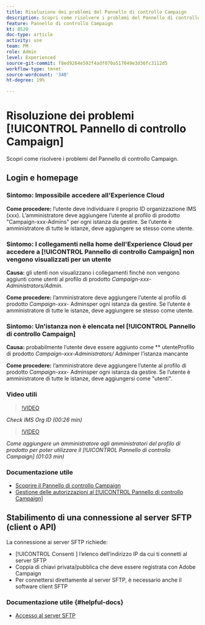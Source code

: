 ```yaml
---
title: Risoluzione dei problemi del Pannello di controllo Campaign
description: Scopri come risolvere i problemi del Pannello di controllo Campaign
feature: Pannello di controllo Campaign
kt: 8520
doc-type: article
activity: use
team: PM
role: Admin
level: Experienced
source-git-commit: f8ed9264e592f4adf070a517049e3d36fc3112d5
workflow-type: tm+mt
source-wordcount: '340'
ht-degree: 19%

---
```


# Risoluzione dei problemi [!UICONTROL Pannello di controllo Campaign]

Scopri come risolvere i problemi del Pannello di controllo Campaign.

## Login e homepage

### Sintomo: Impossibile accedere all&#39;Experience Cloud

**Come procedere:**
l’utente deve individuare il proprio ID organizzazione IMS (xxx). L’amministratore deve aggiungere l’utente al profilo di prodotto &quot;Campaign-xxx-Admins&quot; per ogni istanza da gestire. Se l’utente è amministratore di tutte le istanze, deve aggiungere se stesso come utente.

### Sintomo: I collegamenti nella home dell&#39;Experience Cloud per accedere a [!UICONTROL Pannello di controllo Campaign] non vengono visualizzati per un utente

**Causa:**
gli utenti non visualizzano i collegamenti finché non vengono aggiunti come utenti al profilo di prodotto  _Campaign-xxx-Administrators/Admin_.

**Come procedere:**
l’amministratore deve aggiungere l’utente al profilo di prodotto  _Campaign-xxx-_  Adminsper ogni istanza da gestire. Se l’utente è amministratore di tutte le istanze, deve aggiungere se stesso come utente.

### Sintomo: Un&#39;istanza non è elencata nel [!UICONTROL Pannello di controllo Campaign]

**Causa:**
probabilmente l’utente deve essere aggiunto come  ** utenteProfilo di prodotto  _Campaign-xxx-Administrators/_ Adminper l’istanza mancante

**Come procedere:**
l’amministratore deve aggiungere l’utente al profilo di prodotto  _Campaign-xxx-_  Adminsper ogni istanza da gestire. Se l’utente è amministratore di tutte le istanze, deve aggiungersi come &quot;utenti&quot;.

### Video utili

>[!VIDEO](https://video.tv.adobe.com/v/27183?quality=12)

*Check IMS Org ID (00:26 min)*

>[!VIDEO](https://video.tv.adobe.com/v/27147?quality=12)

*Come aggiungere un amministratore agli amministratori del profilo di prodotto per poter utilizzare il  [!UICONTROL Pannello di controllo Campaign]  (01:03 min)*

### Documentazione utile

* [Scoprire il Pannello di controllo Campaign](https://experienceleague.adobe.com/docs/control-panel/using/control-panel-home.html?lang=it)
* [Gestione delle autorizzazioni al  [!UICONTROL Pannello di controllo Campaign]](https://experienceleague.adobe.com/docs/control-panel/using/control-panel-home.html?lang=en)

## Stabilimento di una connessione al server SFTP (client o API)

La connessione ai server SFTP richiede:

* [!UICONTROL Consenti ] l’elenco dell’indirizzo IP da cui ti connetti al server SFTP
* Coppia di chiavi privata/pubblica che deve essere registrata con Adobe Campaign
* Per connettersi direttamente al server SFTP, è necessario anche il software client SFTP

### Documentazione utile {#helpful-docs}

* [Accesso al server SFTP](https://experienceleague.adobe.com/docs/control-panel/using/control-panel-home.html?lang=en)
